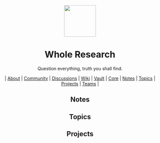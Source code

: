 <div align="center">
  <img height="100" src="https://user-images.githubusercontent.com/30322894/198070466-1c0eeca5-c7d9-4ec5-9e5f-eff2f8183f3b.png"/>
  <h1>Whole Research</h1>
  <p>Question everything, truth you shall find.</p>
  | <a href="https://github.com/WholeResearch/.github">About</a> | <a href="https://github.com/WholeResearch/community">Community</a> | <a href="https://github.com/orgs/WholeResearch/discussions">Discussions</a> | <a href="https://github.com/WholeResearch/community/wiki">Wiki</a> | <a href="https://github.com/WholeResearch/vault">Vault</a> | <a href="https://github.com/WholeResearch/core">Core</a> | <a href="https://github.com/WholeResearch/notes">Notes</a> | <a href="https://github.com/WholeResearch/topics">Topics</a> | <a href="https://github.com/WholeResearch/projects">Projects</a> | <a href="https://github.com/WholeResearch/teams">Teams</a> | 

<h2>Notes</h2>
<h2>Topics</h2>
<h2>Projects</h2>

</div>

